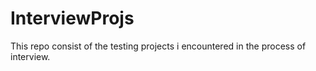 # InterviewProjs

This repo consist of the testing projects i encountered in the process of interview.

